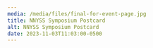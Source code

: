 ```yaml
---
media: /media/files/final-for-event-page.jpg
title: NNYSS Symposium Postcard
alt: NNYSS Symposium Postcard
date: 2023-11-03T11:03:00-0500
---
```

